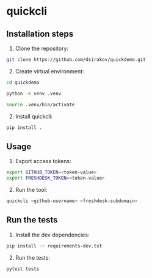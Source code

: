 # quickcli

## Installation steps

1. Clone the repository:

```bash
git clone https://github.com/dsirakov/quickdemo.git
```

2. Create virtual environment:

```bash
cd quickdemo

python -m venv .venv

source .venv/bin/activate
```

2. Install quickcli:

```bash
pip install .
```

## Usage

1. Export access tokens:

```bash
export GITHUB_TOKEN=<token-value>
export FRESHDESK_TOKEN=<token-value>
```

2. Run the tool:

```bash
quickcli <github-username> <freshdesk-subdomain>
```

## Run the tests

1. Install the dev dependencies:

```bash
pip install -r requirements-dev.txt
```

2. Run the tests:

```bash
pytest tests
```
